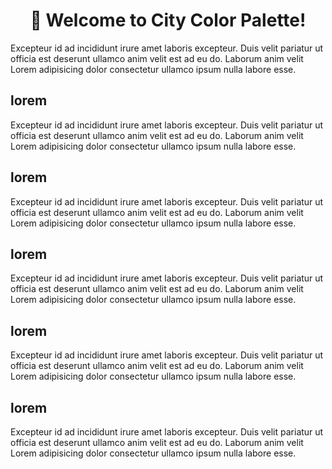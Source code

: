 <h1 style="text-align: center;">👋 Welcome to City Color Palette!</h1>

Excepteur id ad incididunt irure amet laboris excepteur. Duis velit pariatur ut officia est deserunt ullamco anim velit est ad eu do. Laborum anim velit Lorem adipisicing dolor consectetur ullamco ipsum nulla labore esse.

## lorem

Excepteur id ad incididunt irure amet laboris excepteur. Duis velit pariatur ut officia est deserunt ullamco anim velit est ad eu do. Laborum anim velit Lorem adipisicing dolor consectetur ullamco ipsum nulla labore esse.

## lorem

Excepteur id ad incididunt irure amet laboris excepteur. Duis velit pariatur ut officia est deserunt ullamco anim velit est ad eu do. Laborum anim velit Lorem adipisicing dolor consectetur ullamco ipsum nulla labore esse.

## lorem

Excepteur id ad incididunt irure amet laboris excepteur. Duis velit pariatur ut officia est deserunt ullamco anim velit est ad eu do. Laborum anim velit Lorem adipisicing dolor consectetur ullamco ipsum nulla labore esse.

## lorem

Excepteur id ad incididunt irure amet laboris excepteur. Duis velit pariatur ut officia est deserunt ullamco anim velit est ad eu do. Laborum anim velit Lorem adipisicing dolor consectetur ullamco ipsum nulla labore esse.

## lorem

Excepteur id ad incididunt irure amet laboris excepteur. Duis velit pariatur ut officia est deserunt ullamco anim velit est ad eu do. Laborum anim velit Lorem adipisicing dolor consectetur ullamco ipsum nulla labore esse.

